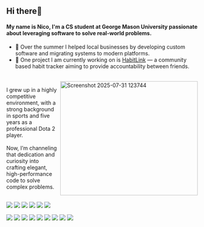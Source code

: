 ## Hi there👋


#### My name is Nico, I'm a CS student at George Mason University passionate about leveraging software to solve real-world problems.  

- 🚀 Over the summer I helped local businesses by developing custom software and migrating systems to modern platforms.
- 📌 One project I am currently working on is [HabitLink](https://github.com/rossi2nico/HabitLink) — a community based habit tracker aiming to provide accountability between friends.

<br/>

<img align = "right" width="362" height="300" alt="Screenshot 2025-07-31 123744" src="https://github.com/user-attachments/assets/c67572f8-7ae9-4f6c-a1d1-a9523d5a0afa" />

I grew up in a highly competitive environment, with a strong background in sports and five years as a professional Dota 2 player.  
<br/>
Now, I’m channeling that dedication and curiosity into crafting elegant, high-performance code to solve complex problems.  
<br/>
<p align="left">
  <img src="https://img.shields.io/badge/Java-007396?style=for-the-badge&logo=java&logoColor=white" />
  <img src="https://img.shields.io/badge/Python-3776AB?style=for-the-badge&logo=python&logoColor=white" />
  <img src="https://img.shields.io/badge/C-00599C?style=for-the-badge&logo=c&logoColor=white" />
  <img src="https://img.shields.io/badge/TypeScript-3178C6?style=for-the-badge&logo=typescript&logoColor=white" />
  <img src="https://img.shields.io/badge/JavaScript-F7DF1E?style=for-the-badge&logo=javascript&logoColor=black" />
  <img src="https://img.shields.io/badge/SQL-336791?style=for-the-badge&logo=postgresql&logoColor=white" />
</p>

<p align="left">
  <img src="https://img.shields.io/badge/React-20232A?style=for-the-badge&logo=react&logoColor=61DAFB" />
  <img src="https://img.shields.io/badge/React_Native-20232A?style=for-the-badge&logo=react&logoColor=61DAFB" />
  <img src="https://img.shields.io/badge/Next.js-000000?style=for-the-badge&logo=next.js&logoColor=white" />
  <img src="https://img.shields.io/badge/Express.js-000000?style=for-the-badge&logo=express&logoColor=white" />
  <img src="https://img.shields.io/badge/Node.js-339933?style=for-the-badge&logo=node.js&logoColor=white" />
  <img src="https://img.shields.io/badge/FastAPI-009688?style=for-the-badge&logo=fastapi&logoColor=white" />
  <img src="https://img.shields.io/badge/Spring_Boot-6DB33F?style=for-the-badge&logo=springboot&logoColor=white" />
  <img src="https://img.shields.io/badge/Supabase-3ECF8E?style=for-the-badge&logo=supabase&logoColor=white" />
  <img src="https://img.shields.io/badge/MongoDB-4EA94B?style=for-the-badge&logo=mongodb&logoColor=white" />
</p>



